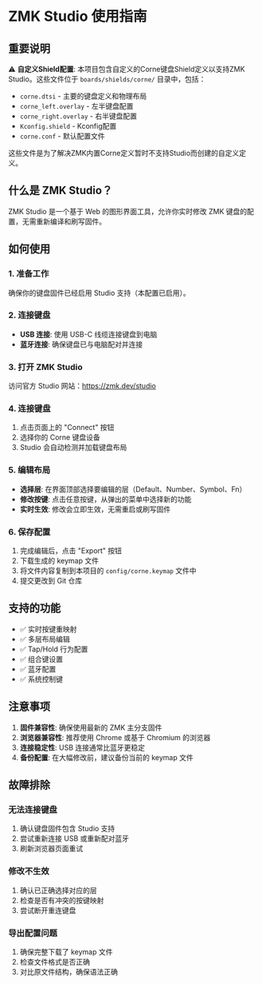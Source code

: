 # ZMK Studio 使用指南

## 重要说明

⚠️ **自定义Shield配置**: 本项目包含自定义的Corne键盘Shield定义以支持ZMK Studio。这些文件位于 `boards/shields/corne/` 目录中，包括：

- `corne.dtsi` - 主要的键盘定义和物理布局
- `corne_left.overlay` - 左半键盘配置
- `corne_right.overlay` - 右半键盘配置  
- `Kconfig.shield` - Kconfig配置
- `corne.conf` - 默认配置文件

这些文件是为了解决ZMK内置Corne定义暂时不支持Studio而创建的自定义定义。

## 什么是 ZMK Studio？

ZMK Studio 是一个基于 Web 的图形界面工具，允许你实时修改 ZMK 键盘的配置，无需重新编译和刷写固件。

## 如何使用

### 1. 准备工作

确保你的键盘固件已经启用 Studio 支持（本配置已启用）。

### 2. 连接键盘

- **USB 连接**: 使用 USB-C 线缆连接键盘到电脑
- **蓝牙连接**: 确保键盘已与电脑配对并连接

### 3. 打开 ZMK Studio

访问官方 Studio 网站：https://zmk.dev/studio

### 4. 连接键盘

1. 点击页面上的 "Connect" 按钮
2. 选择你的 Corne 键盘设备
3. Studio 会自动检测并加载键盘布局

### 5. 编辑布局

- **选择层**: 在界面顶部选择要编辑的层（Default、Number、Symbol、Fn）
- **修改按键**: 点击任意按键，从弹出的菜单中选择新的功能
- **实时生效**: 修改会立即生效，无需重启或刷写固件

### 6. 保存配置

1. 完成编辑后，点击 "Export" 按钮
2. 下载生成的 keymap 文件
3. 将文件内容复制到本项目的 `config/corne.keymap` 文件中
4. 提交更改到 Git 仓库

## 支持的功能

- ✅ 实时按键重映射
- ✅ 多层布局编辑
- ✅ Tap/Hold 行为配置
- ✅ 组合键设置
- ✅ 蓝牙配置
- ✅ 系统控制键

## 注意事项

1. **固件兼容性**: 确保使用最新的 ZMK 主分支固件
2. **浏览器兼容性**: 推荐使用 Chrome 或基于 Chromium 的浏览器
3. **连接稳定性**: USB 连接通常比蓝牙更稳定
4. **备份配置**: 在大幅修改前，建议备份当前的 keymap 文件

## 故障排除

### 无法连接键盘

1. 确认键盘固件包含 Studio 支持
2. 尝试重新连接 USB 或重新配对蓝牙
3. 刷新浏览器页面重试

### 修改不生效

1. 确认已正确选择对应的层
2. 检查是否有冲突的按键映射
3. 尝试断开重连键盘

### 导出配置问题

1. 确保完整下载了 keymap 文件
2. 检查文件格式是否正确
3. 对比原文件结构，确保语法正确
